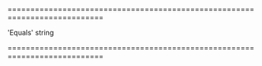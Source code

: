 <!--**
/*-------------------------------------------
    Auto-generated file. Do not modify.
-------------------------------------------

**-->
===========================================================================
<!--default-->'Equals'<!--/default-->
<!--type-->string<!--/type-->
===========================================================================

<!--shortDescription-->

<!--/shortDescription-->

<!--fullDescription-->

<!--/fullDescription-->